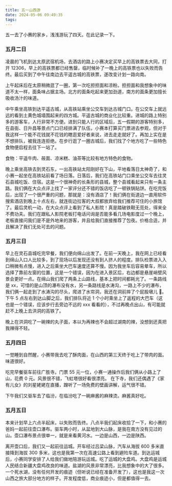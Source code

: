 ```yaml
---
title: 五一山西游
date: 2024-05-06 09:49:35
tags:
---
```


五一去了小赛的家乡，浅浅游玩了四天。在此记录一下。

### 五月二日

凌晨的飞机到达太原武宿机场，去酒店的路上小赛决定买早上的高铁票去大同，打开 12306，早上的高铁票都已经售罄，临时候补了一晚上的高铁票也以失败而告终。最后买到了中午往南边去平遥古城的高铁票，遂改变计划一路向南。

上午起床后在太原稍微逛了一圈，第一次吃担担面和凉粉。担担面和我想象中的味道不太一样，面条味占据主场。北方的面条吃起来更加劲道，南方的面条更加擅长吸收汤汁的味道。

中午乘坐高铁到达平遥古城，从高铁站乘坐公交车到达古城门口。在公交车上就远远的看到土黄色城墙围起来的四方城。平遥古城的商业化比较重。进城的路上特别多的游客车，人行非常不方便。进到只能人行的区域后，五一假期的游客特别多，在县衙、日升昌等景点门口已经排满了队伍，小赛本打算买门票进去参观，但对于我这样一个能不花钱就不花钱的瞎逛爱好者来说，进去走走就好了。再加上实在是不想排队，被我连连拒绝。在步行逛了一圈古城后，我们找了个地方吃了一些特色食物便启程去往下一站了。

食物：平遥牛肉、莜面、凉米糕、油茶等比较有地方特色的食物。

晚上乘坐高铁去到灵石东，一出高铁站太阳刚好在下山，平地看落日太神奇了，和小赛一起坐在高铁站前看了场日落。日落后，我们在高铁站门口乘坐公交车去往灵石县城吃饭、住宿。这是一个很神奇的长条形的县城，整个县城看起来只有一条主路。我们俩在大众点评上找了一家评分还不错的饭店吃了一顿铁锅贴饼。在吃完饭后，出现了一个很严重的问题，那就是：没有酒店了！我们俩在街道边一直用软件搜索酒店到晚上十点左右，就连街边拉客的大叔都放弃给我们推荐可住的小旅馆了。最后灵机一动，在大众点评上看到了私人影院！真是踏破铁鞋无觅处，得来全不费功夫。我们在跟私人影院老板打电话问询是否能多看几场电影度过一个晚上，老板直接问我们是不是外地来的游客，并且给我们直接推荐了包夜。价格合适，并且解决了我们无处可去的问题。

### 五月三日

早上在灵石县城吃完早餐，我们便向绵山出发了。在前一天晚上，我在网上已经看到绵山入口人比较多，到了现场以后发现还没有到人挤人的程度。排队检票进入入口稍微有点慢，进入之后乘坐大巴车速度还算不慢。因为我坐车后容易晕车，所以选择了靠前左窗的位置，这是一个错误，因为在进入景区后，右边都是悬崖峭壁风景会更好一点。在绵山我们爬了两条上山路线，基本上把时间都耗光了。一条路线是 xx，可惜的是山顶的瀑布没有水，另一条路线是水涛沟，一路上不少的瀑布，我们俩一起走到了水涛沟的尽头，爬进了水帘洞，我还在洞前摔了个屁股墩儿 🤣。下午 5 点左右到达山脚之后，我们排队将近 1 个小时乘坐上了返程的大巴车（这也是一个错误，应该步行去旁边不远的 xxx 看看的），不过再晚点出山，有可能就赶不上晚上去洪洞的高铁了。

晚上在洪洞吃了一碗辣的丸子面，本以为再辣也不会超过湖南的辣，没想到还真把我辣得不轻。

### 五月四日

一觉睡到自然醒，小赛带我去吃了酥肉面，在山西的第三天终于吃上了带肉的面。味道很好。

吃完早餐驱车前往广胜寺。门票 55 元一位，小赛一通操作后我们俩从小路上了山，花费 0 元。风景很不错，飞虹塔很好看很漂亮。
在下寺，我们还偶遇了《家有儿女》的刘星姥姥在直播，蹭听了一场免费的壁画讲解，运气很不错。

下午我们又驱车去了临汾，在临汾吃了一碗麻酱的麻辣烫。麻酱真好吃。

### 五月五日

本来计划早上六点半起床，以失败而告终。八点半我们起床收拾了一下，和小赛的爸妈一起前往壶口瀑布。驱车两小时，从盆地到大山脉，是我在南方没有见过的山。壶口瀑布景点很单一，就是来看黄河水。一边是山西，一边是陕西。

离开壶口后，我们又一起前往运城。开车经过吕梁山脉，汽车从海拔 600 多米直接降到海拔 300 多米，这也是我第一次在高速公路上看到避险车道。到达运城后，小赛同学安排了人给我们做地陪游玩运城。吃了运城的大盘鸡。大盘鸡是运城人民结合新疆大盘鸡改良的味道。盐湖的风景非常漂亮，比我想象中的大了很多。一个死水湖，没有任何开发的痕迹（但听说已经在准备开发了），这也是我这一次山西之旅大部分地方的样子。开发程度低，商业痕迹小，但是都值得一去。
